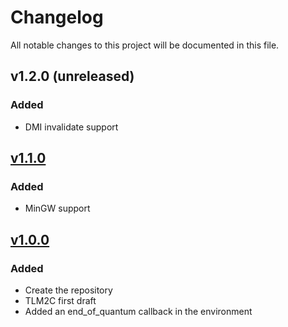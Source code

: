 # Changelog
All notable changes to this project will be documented in this file.

## v1.2.0 (unreleased)
### Added
* DMI invalidate support

## [v1.1.0]
### Added
* MinGW support

## [v1.0.0]
### Added
* Create the repository
* TLM2C first draft
* Added an end_of_quantum callback in the environment

[v1.1.0]: http://git.greensocs.com/tlm/tlm2c/compare/v1.0.0...v1.1.0
[v1.0.0]: http://git.greensocs.com/tlm/tlm2c/commits/v1.0.0
